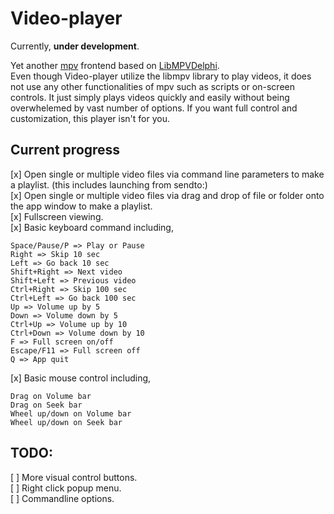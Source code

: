 # Video-player

Currently, **under development**.

Yet another [mpv](https://mpv.io/) frontend based on [LibMPVDelphi](https://github.com/nbuyer/libmpvdelphi).  
Even though Video-player utilize the libmpv library to play videos, it does not use any other functionalities of mpv such as scripts or on-screen controls. It just simply plays videos quickly and easily without being overwhelemed by vast number of options. If you want full control and customization, this player isn't for you.  

## Current progress

[x] Open single or multiple video files via command line parameters to make a playlist. (this includes launching from sendto:)  
[x] Open single or multiple video files via drag and drop of file or folder onto the app window to make a playlist.  
[x] Fullscreen viewing.  
[x] Basic keyboard command including,  
```
Space/Pause/P => Play or Pause 
Right => Skip 10 sec  
Left => Go back 10 sec  
Shift+Right => Next video  
Shift+Left => Previous video 
Ctrl+Right => Skip 100 sec
Ctrl+Left => Go back 100 sec 
Up => Volume up by 5 
Down => Volume down by 5 
Ctrl+Up => Volume up by 10 
Ctrl+Down => Volume down by 10 
F => Full screen on/off 
Escape/F11 => Full screen off 
Q => App quit 
```
[x] Basic mouse control including,  
```
Drag on Volume bar
Drag on Seek bar
Wheel up/down on Volume bar    
Wheel up/down on Seek bar   
```

 ## TODO:
[ ] More visual control buttons.  
[ ] Right click popup menu.  
[ ] Commandline options.


